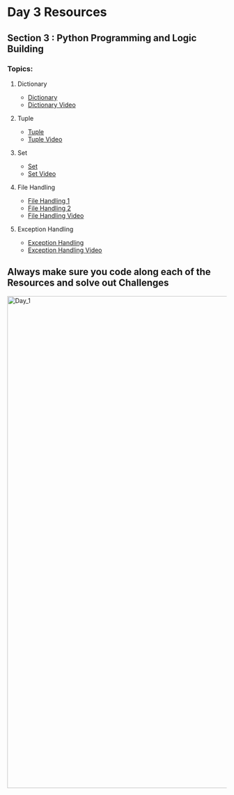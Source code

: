 # Day 3 Resources 

## Section 3 : Python Programming and Logic Building 

### Topics:
1. Dictionary
    * [Dictionary](https://www.geeksforgeeks.org/python-dictionary/)
    * [Dictionary Video](https://www.youtube.com/watch?v=rZjhId0VkuY)

2. Tuple
    * [Tuple](https://www.geeksforgeeks.org/python-tuples/?ref=lbp)
    * [Tuple Video](https://www.youtube.com/watch?v=wRC4H-k57eg)

3. Set
    * [Set](https://www.geeksforgeeks.org/python-sets/?ref=lbp)
    * [Set Video](https://www.youtube.com/watch?v=MEPlLAjPvXY)


4. File Handling
    * [File Handling 1](https://pynative.com/python/file-handling/)
    * [File Handling 2](https://www.freecodecamp.org/news/file-handling-in-python/)
    * [File Handling Video](https://www.youtube.com/watch?v=ixEeeNjjOJ0)

5. Exception Handling
    * [Exception Handling](https://www.programiz.com/python-programming/exception-handling#:~:text=In%20Python%2C%20exceptions%20can%20be,we%20have%20caught%20the%20exception.)
    * [Exception Handling Video](https://www.youtube.com/watch?v=NMTEjQ8-AJM)

## Always make sure you code along each of the Resources and solve out Challenges 

<img width="1128" alt="Day_1" src="https://user-images.githubusercontent.com/58959180/192719113-4d13e2e5-6e44-4bbe-8aea-12b0a28e5512.jpeg">
